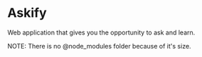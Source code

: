 # Askify
Web application that gives you the opportunity to ask and learn.

NOTE: There is no @node_modules folder because of it's size.
